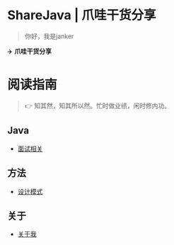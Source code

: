 # ShareJava | 爪哇干货分享

> 你好，我是janker

✈️ **爪哇干货分享**


# 阅读指南

> 👉 知其然，知其所以然。忙时做业绩，闲时修内功。


## Java
- [面试相关](https://www.share-java.com/md/java/interview/book.html)

## 方法
- [设计模式](https://www.share-java.com/md/dev-spec/pattern/1_overview.html)
## 关于
- [关于我](https://www.share-java.com/md/about/me/about-me.html)

